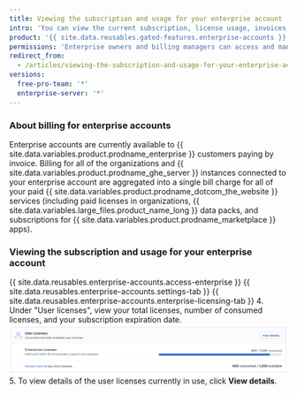 ```yaml
---
title: Viewing the subscription and usage for your enterprise account
intro: 'You can view the current subscription, license usage, invoices, payment history, and other billing information for your enterprise account.'
product: '{{ site.data.reusables.gated-features.enterprise-accounts }}'
permissions: 'Enterprise owners and billing managers can access and manage all billing settings for enterprise accounts. For more information about managing billing managers, see "[Inviting people to manage your enterprise account](/articles/inviting-people-to-manage-your-enterprise-account)."'
redirect_from:
  - /articles/viewing-the-subscription-and-usage-for-your-enterprise-account
versions:
  free-pro-team: '*'
  enterprise-server: '*'
---
```


### About billing for enterprise accounts

Enterprise accounts are currently available to {{ site.data.variables.product.prodname_enterprise }} customers paying by invoice. Billing for all of the organizations and {{ site.data.variables.product.prodname_ghe_server }} instances connected to your enterprise account are aggregated into a single bill charge for all of your paid {{ site.data.variables.product.prodname_dotcom_the_website }} services (including paid licenses in organizations, {{ site.data.variables.large_files.product_name_long }} data packs, and subscriptions for {{ site.data.variables.product.prodname_marketplace }} apps).

### Viewing the subscription and usage for your enterprise account

{{ site.data.reusables.enterprise-accounts.access-enterprise }}
{{ site.data.reusables.enterprise-accounts.settings-tab }}
{{ site.data.reusables.enterprise-accounts.enterprise-licensing-tab }}
4. Under "User licenses", view your total licenses, number of consumed licenses, and your subscription expiration date. ![License and subscription information in enterprise billing settings](/assets/images/help/business-accounts/billing-license-info.png)
5. To view details of the user licenses currently in use, click **View details**.
